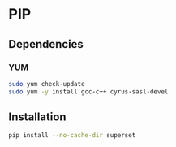 # PIP

## Dependencies

### YUM

```sh
sudo yum check-update
sudo yum -y install gcc-c++ cyrus-sasl-devel
```

## Installation

```sh
pip install --no-cache-dir superset
```
